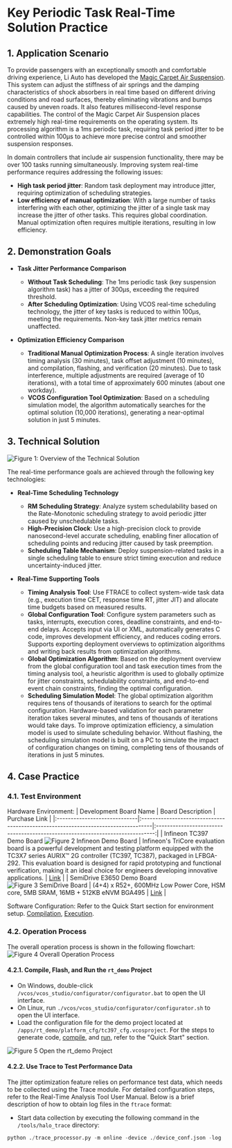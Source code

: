# Key Periodic Task Real-Time Solution Practice

## 1. Application Scenario

To provide passengers with an exceptionally smooth and comfortable driving experience, Li Auto has developed the [Magic Carpet Air Suspension](https://www.lixiang.com/tech/suspension#li). This system can adjust the stiffness of air springs and the damping characteristics of shock absorbers in real time based on different driving conditions and road surfaces, thereby eliminating vibrations and bumps caused by uneven roads. It also features millisecond-level response capabilities. The control of the Magic Carpet Air Suspension places extremely high real-time requirements on the operating system. Its processing algorithm is a 1ms periodic task, requiring task period jitter to be controlled within 100μs to achieve more precise control and smoother suspension responses.

In domain controllers that include air suspension functionality, there may be over 100 tasks running simultaneously. Improving system real-time performance requires addressing the following issues:
- **High task period jitter**: Random task deployment may introduce jitter, requiring optimization of scheduling strategies.
- **Low efficiency of manual optimization**: With a large number of tasks interfering with each other, optimizing the jitter of a single task may increase the jitter of other tasks. This requires global coordination. Manual optimization often requires multiple iterations, resulting in low efficiency.

## 2. Demonstration Goals

+ **Task Jitter Performance Comparison**
    - **Without Task Scheduling**: The 1ms periodic task (key suspension algorithm task) has a jitter of 300μs, exceeding the required threshold.
    - **After Scheduling Optimization**: Using VCOS real-time scheduling technology, the jitter of key tasks is reduced to within 100μs, meeting the requirements. Non-key task jitter metrics remain unaffected.

+ **Optimization Efficiency Comparison**
    - **Traditional Manual Optimization Process**: A single iteration involves timing analysis (30 minutes), task offset adjustment (10 minutes), and compilation, flashing, and verification (20 minutes). Due to task interference, multiple adjustments are required (average of 10 iterations), with a total time of approximately 600 minutes (about one workday).
    - **VCOS Configuration Tool Optimization**: Based on a scheduling simulation model, the algorithm automatically searches for the optimal solution (10,000 iterations), generating a near-optimal solution in just 5 minutes.

## 3. Technical Solution

![Figure 1: Overview of the Technical Solution](../_static/image/tech_cases/realtime_key_point.png)

The real-time performance goals are achieved through the following key technologies:
- **Real-Time Scheduling Technology**
  - **RM Scheduling Strategy**: Analyze system schedulability based on the Rate-Monotonic scheduling strategy to avoid periodic jitter caused by unschedulable tasks.
  - **High-Precision Clock**: Use a high-precision clock to provide nanosecond-level accurate scheduling, enabling finer allocation of scheduling points and reducing jitter caused by task preemption.
  - **Scheduling Table Mechanism**: Deploy suspension-related tasks in a single scheduling table to ensure strict timing execution and reduce uncertainty-induced jitter.

- **Real-Time Supporting Tools**
  - **Timing Analysis Tool**: Use FTRACE to collect system-wide task data (e.g., execution time CET, response time RT, jitter JIT) and allocate time budgets based on measured results.
  - **Global Configuration Tool**: Configure system parameters such as tasks, interrupts, execution cores, deadline constraints, and end-to-end delays. Accepts input via UI or XML, automatically generates C code, improves development efficiency, and reduces coding errors. Supports exporting deployment overviews to optimization algorithms and writing back results from optimization algorithms.
  - **Global Optimization Algorithm**: Based on the deployment overview from the global configuration tool and task execution times from the timing analysis tool, a heuristic algorithm is used to globally optimize for jitter constraints, schedulability constraints, and end-to-end event chain constraints, finding the optimal configuration.
  - **Scheduling Simulation Model**: The global optimization algorithm requires tens of thousands of iterations to search for the optimal configuration. Hardware-based validation for each parameter iteration takes several minutes, and tens of thousands of iterations would take days. To improve optimization efficiency, a simulation model is used to simulate scheduling behavior. Without flashing, the scheduling simulation model is built on a PC to simulate the impact of configuration changes on timing, completing tens of thousands of iterations in just 5 minutes.

## 4. Case Practice

### 4.1. Test Environment
Hardware Environment:
| Development Board Name       | Board Description                                                                 | Purchase Link                                                                 |
|:-----------------------------|:----------------------------------------------------------------------------------|:-----------------------------------------------------------------------------:|
| Infineon TC397 Demo Board ![Figure 2 Infineon Demo Board](../_static/image/tech_cases/realtime_TC397board.png) | Infineon's TriCore evaluation board is a powerful development and testing platform equipped with the TC3X7 series AURIX™ 2G controller (TC397, TC387), packaged in LFBGA-292. This evaluation board is designed for rapid prototyping and functional verification, making it an ideal choice for engineers developing innovative applications. | [Link](https://www.infineon.com/cms/en/product/evaluation-boards/kit_a2g_tc397xa_3v3_tft/) |
| SemiDrive E3650 Demo Board ![Figure 3 SemiDrive Board](../_static/image/tech_cases/realtime_E3650board.png) | (4+4) x R52+, 600MHz Low Power Core, HSM core, 5MB SRAM, 16MB + 512KB eNVM BGA495 | [Link](https://support.semidrive.com/product/detail/22) |

Software Configuration:
Refer to the Quick Start section for environment setup. [Compilation](../quick_start/02_compiling.md), [Execution](../quick_start/03_running.md).

### 4.2. Operation Process
The overall operation process is shown in the following flowchart:
![Figure 4 Overall Operation Process](../_static/image/tech_cases/realtime_process.png)

#### 4.2.1. Compile, Flash, and Run the `rt_demo` Project
- On Windows, double-click `/vcos/vcos_studio/configurator/configurator.bat` to open the UI interface.
- On Linux, run `./vcos/vcos_studio/configurator/configurator.sh` to open the UI interface.
- Load the configuration file for the demo project located at `/apps/rt_demo/platform_cfg/tc397_cfg.vcosproject`. 
For the steps to generate code, [compile](../quick_start/02_compiling.md), and [run](../quick_start/03_running.md), refer to the "Quick Start" section.

![Figure 5 Open the `rt_demo` Project](../_static/image/tech_cases/realtime_open_project.png)

#### 4.2.2. Use Trace to Test Performance Data
The jitter optimization feature relies on performance test data, which needs to be collected using the Trace module. For detailed configuration steps, refer to the Real-Time Analysis Tool User Manual. Below is a brief description of how to obtain log files in the `ftrace` format:
- Start data collection by executing the following command in the `/tools/halo_trace` directory:
```python
python ./trace_processor.py -m online -device ./device_conf.json -log ./logs